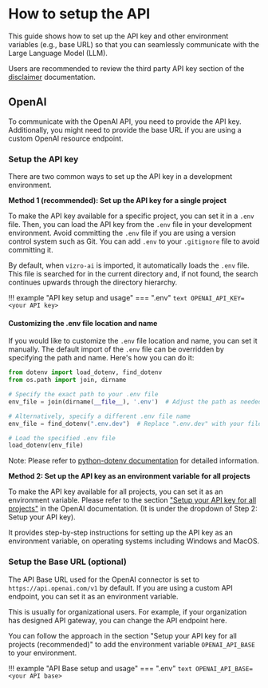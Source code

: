 # How to setup the API
This guide shows how to set up the API key and other environment variables (e.g.,
base URL) so that you can seamlessly communicate with the Large Language Model (LLM).

Users are recommended to review the third party API key section of the [disclaimer](../explanation/disclaimer.md) documentation.

## OpenAI
To communicate with the OpenAI API, you need to provide the API key. Additionally, you
might need to provide the base URL if you are using a custom OpenAI resource endpoint.

### Setup the API key
There are two common ways to set up the API key in a development environment.

__Method 1 (recommended): Set up the API key for a single project__

To make the API key available for a specific project, you can set it in a `.env`
file. Then, you can load the API key from the `.env` file in your development environment.
Avoid committing the `.env` file if you are using a version control system such as Git.
You can add `.env` to your `.gitignore` file to avoid committing it.

By default, when `vizro-ai` is imported, it automatically loads the `.env` file.
This file is searched for in the current directory and, if not found, the search continues upwards through the directory hierarchy.

!!! example "API key setup and usage"
    === ".env"
        ```text
        OPENAI_API_KEY=<your API key>
        ```
#### Customizing the .env file location and name
If you would like to customize the `.env` file location and name, you can set it manually.
The default import of the `.env` file can be overridden by specifying the path and name.
Here's how you can do it:
```py
from dotenv import load_dotenv, find_dotenv
from os.path import join, dirname

# Specify the exact path to your .env file
env_file = join(dirname(__file__), '.env')  # Adjust the path as needed

# Alternatively, specify a different .env file name
env_file = find_dotenv(".env.dev")  # Replace ".env.dev" with your file name

# Load the specified .env file
load_dotenv(env_file)
```
Note: Please refer to [python-dotenv documentation](https://saurabh-kumar.com/python-dotenv/reference/) for detailed information.


__Method 2: Set up the API key as an environment variable for all projects__

To make the API key available for all projects, you can set it as an environment
variable. Please refer to the section ["Setup your API key for all projects"](https://platform.openai.com/docs/quickstart/step-2-setup-your-api-key?context=python)
in the OpenAI documentation. (It is under the dropdown of Step 2: Setup your API key).

It provides step-by-step instructions for setting up the API key as an environment
variable, on operating systems including Windows and MacOS.


### Setup the Base URL (optional)
The API Base URL used for the OpenAI connector is set to `https://api.openai.com/v1` by default.
If you are using a custom API endpoint, you can set it as an environment variable.

This is usually for organizational users. For example, if your organization has designed API gateway,
you can change the API endpoint here.

You can follow the approach in the section "Setup your API key for all projects
(recommended)" to add the environment variable `OPENAI_API_BASE` to your environment.

!!! example "API Base setup and usage"
    === ".env"
        ```text
        OPENAI_API_BASE=<your API base>
        ```
